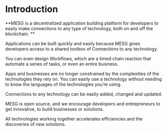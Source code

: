 # Introduction

**MESG is a decentralized application building platform for developers to easily make connections to any type of technology, both on and off the blockchain. **  
  
Applications can be built quickly and easily because MESG gives developers access to a shared toolbox of Connections to any technology.   
  
You can even design Workflows, which are a timed chain reaction that automate a series of tasks, or even an entire business.  
  
Apps and businesses are no longer constrained by the complexities of the technologies they rely on. You can easily use a technology without needing to know the languages of the technologies you’re using. 

Connections to any technology can be easily added, changed and updated. 

MESG is open source, and we encourage developers and entrepreneurs to get innovative, to build businesses or solutions.

All technologies working together accelerates efficiencies and the discoveries of new solutions.



## 




